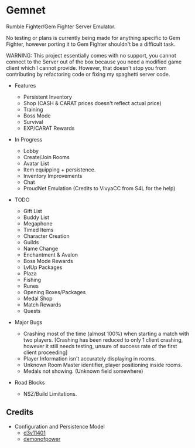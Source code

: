 # Gemnet
Rumble Fighter/Gem Fighter Server Emulator.

No testing or plans is currently being made for anything specific to Gem Fighter, however porting it to Gem Fighter shouldn't be a difficult task.

WARNING: This project essentially comes with no support, you cannot connect to the Server out of the box because you need a modified game client which I cannot provide. However, that doesn't stop you from contributing by refactoring code or fixing my spaghetti server code.

- Features
    * Persistent Inventory
    * Shop (CASH & CARAT prices doesn't reflect actual price)
    * Training
    * Boss Mode
    * Survival
    * EXP/CARAT Rewards

- In Progress
    * Lobby
    * Create/Join Rooms
    * Avatar List
    * Item equipping + persistence.
    * Inventory Improvements
    * Chat
    * ProudNet Emulation (Credits to VivyaCC from S4L for the help)
   
- TODO
    * Gift List
    * Buddy List
    * Megaphone
    * Timed Items
    * Character Creation
    * Guilds
    * Name Change
    * Enchantment & Avalon
    * Boss Mode Rewards
    * LvlUp Packages
    * Plaza
    * Fishing
    * Runes
    * Opening Boxes/Packages
    * Medal Shop
    * Match Rewards
    * Quests
      
- Major Bugs
    * Crashing most of the time (almost 100%) when starting a match with two players. [Crashing has been reduced to only 1 client crashing, however it still needs testing, unsure of success rate of the first client proceeding]
    * Player Information isn't accurately displaying in rooms.
    * Unknown Room Master identifier, player positioning inside rooms.
    * Medals not showing. (Unknown field somewhere)
 
- Road Blocks
   * NSZ/Build Limitations.


## Credits
  - Configuration and Persistence Model
    * [d3v11401](https://github.com/d3v1l401)
    * [demonofpower](https://github.com/demonofpower)
